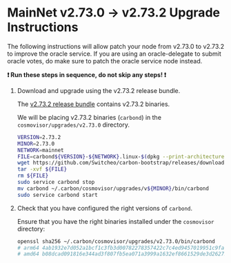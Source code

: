 # MainNet v2.73.0 -> v2.73.2 Upgrade Instructions

The following instructions will allow patch your node from v2.73.0 to v2.73.2 to improve the oracle service.
If you are using an oracle-delegate to submit oracle votes, do make sure to patch the oracle service node instead.

**:exclamation: Run these steps in sequence, do not skip any steps! :exclamation:**

1. Download and upgrade using the v2.73.2 release bundle.

    The [v2.73.2 release bundle](https://github.com/Switcheo/carbon-bootstrap/releases/tag/v2.73.2) contains v2.73.2 binaries.

    We will be placing v2.73.2 binaries (`carbond`) in the `cosmovisor/upgrades/v2.73.0` directory.

    ```bash
    VERSION=2.73.2
    MINOR=2.73.0
    NETWORK=mainnet
    FILE=carbond${VERSION}-${NETWORK}.linux-$(dpkg --print-architecture).tar.gz
    wget https://github.com/Switcheo/carbon-bootstrap/releases/download/v${VERSION}/${FILE}
    tar -xvf ${FILE}
    rm ${FILE}
    sudo service carbond stop
    mv carbond ~/.carbon/cosmovisor/upgrades/v${MINOR}/bin/carbond
    sudo service carbond start
    ```

2. Check that you have configured the right versions of `carbond`.

    Ensure that you have the right binaries installed under the `cosmovisor` directory:

    ```bash
    openssl sha256 ~/.carbon/cosmovisor/upgrades/v2.73.0/bin/carbond
    # arm64 4ab1932e7d052a1bcf1c3fb3d00782278357422c7c4ed9457019951c9fa71903
    # amd64 b08dcad091816e344ad3f807fb5ea071a3999a1632ef8661529de3d2627205b5
    ```
